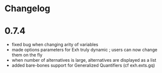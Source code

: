 Changelog
=================================

# 0.7.4

 - fixed bug when changing arity of variables
 - made options parameters for Exh truly dynamic ; users can now change them on the fly 
 - when number of alternatives is large, alternatives are displayed as a list
 - added bare-bones support for Generalized Quantifiers (cf exh.exts.gq)
